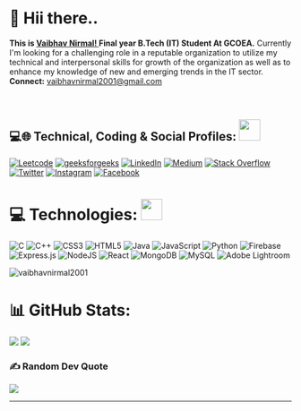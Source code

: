 # 💫 Hii there.. 
<b>This is <a href="https://vaibhavnirmal2001.github.io/vaibhavnirmal.github.io/" target ="_blank">Vaibhav Nirmal! </a> Final year B.Tech (IT) Student At GCOEA.</b> Currently I'm looking for a challenging role in a reputable organization to utilize my technical and interpersonal skills for growth of the organization as well as to enhance my knowledge of new and emerging trends in the IT sector.<br>
<b>Connect:</b> <a href="mailto:vaibhavnirmal2001@gmail.com">vaibhavnirmal2001@gmail.com</a>
<br>

 
<br>


## 💻🌐 Technical, Coding & Social Profiles: <img src="https://camo.githubusercontent.com/2afb70f3e02b0982737ba5b242f200a68d8d26e00597267914279eda82b15409/68747470733a2f2f6d656469612e67697068792e636f6d2f6d656469612f4f624e547738557a7779364b512f67697068792e676966" height="38" data-canonical-src="https://media.giphy.com/media/ObNTw8Uzwy6KQ/giphy.gif" style="max-width: 100%; display: inline-block;" data-target="animated-image.originalImage">

[![Leetcode](https://img.shields.io/badge/Leetcode-12100E?logo=Leetcode&logoColor=white)](https://leetcode.com/vaibhavn2001/)
[![geeksforgeeks](https://img.shields.io/badge/GFGPractice-234ea94b?logo=GFGPractice&logoColor=white)](https://auth.geeksforgeeks.org/user/vbn2001)
 [![LinkedIn](https://img.shields.io/badge/LinkedIn-%230077B5.svg?logo=linkedin&logoColor=white)](https://linkedin.com/in/vaibhavnirmal2001) [![Medium](https://img.shields.io/badge/Medium-12100E?logo=medium&logoColor=white)](https://medium.com/@vaibhavnirmal2001) [![Stack Overflow](https://img.shields.io/badge/-Stackoverflow-FE7A16?logo=stack-overflow&logoColor=white)](https://stackoverflow.com/users/14828354/vaibhav-nirmal) [![Twitter](https://img.shields.io/badge/Twitter-%231DA1F2.svg?logo=Twitter&logoColor=white)](https://twitter.com/VaibhavNirmal16) [![Instagram](https://img.shields.io/badge/Instagram-%23E4405F.svg?logo=Instagram&logoColor=white)](https://instagram.com/vaibhav._vn) [![Facebook](https://img.shields.io/badge/Facebook-%231877F2.svg?logo=Facebook&logoColor=white)](https://facebook.com/vaibhav.nirmal.900) 

# 💻 Technologies: <img src="https://camo.githubusercontent.com/beb64ff21c883e318e4f5db5231c2ba4175705bea1c9249e82a41ab375db4f75/68747470733a2f2f6d65646961322e67697068792e636f6d2f6d656469612f51737347456d706b79454f684243623765312f67697068792e6769663f6369643d656366303565343761306e336769316266716e74716d6f62386739616964316f796a327772336473336d67373030626c267269643d67697068792e676966" height="38" data-canonical-src="https://media2.giphy.com/media/QssGEmpkyEOhBCb7e1/giphy.gif?cid=ecf05e47a0n3gi1bfqntqmob8g9aid1oyj2wr3ds3mg700bl&amp;rid=giphy.gif" style="max-width: 100%; display: inline-block;" data-target="animated-image.originalImage">

![C](https://img.shields.io/badge/c-%2300599C.svg?style=flat&logo=c&logoColor=white) ![C++](https://img.shields.io/badge/c++-%2300599C.svg?style=flat&logo=c%2B%2B&logoColor=white) ![CSS3](https://img.shields.io/badge/css3-%231572B6.svg?style=flat&logo=css3&logoColor=white) ![HTML5](https://img.shields.io/badge/html5-%23E34F26.svg?style=flat&logo=html5&logoColor=white) ![Java ](https://img.shields.io/badge/java-%23ED8B00.svg?style=flat&logo=java&logoColor=white) ![JavaScript](https://img.shields.io/badge/javascript-%23323330.svg?style=flat&logo=javascript&logoColor=%23F7DF1E) ![Python](https://img.shields.io/badge/python-3670A0?style=flat&logo=python&logoColor=ffdd54) ![Firebase](https://img.shields.io/badge/firebase-%23039BE5.svg?style=flat&logo=firebase) ![Express.js](https://img.shields.io/badge/express.js-%23404d59.svg?style=flat&logo=express&logoColor=%2361DAFB) ![NodeJS](https://img.shields.io/badge/node.js-6DA55F?style=flat&logo=node.js&logoColor=white) ![React](https://img.shields.io/badge/react-%2320232a.svg?style=flat&logo=react&logoColor=%2361DAFB) ![MongoDB](https://img.shields.io/badge/MongoDB-%234ea94b.svg?style=flat&logo=mongodb&logoColor=white) ![MySQL](https://img.shields.io/badge/mysql-%2300f.svg?style=flat&logo=mysql&logoColor=white) ![Adobe Lightroom](https://img.shields.io/badge/Adobe%20Lightroom-31A8FF.svg?style=flat&logo=Adobe%20Lightroom&logoColor=white)<br>
<p align="left"> <img src="https://komarev.com/ghpvc/?username=vaibhavnirmal2001&label=Profile%20views 👀&color=0e75b6&style=flat" alt="vaibhavnirmal2001" /> </p>

# 📊 GitHub Stats:

![](https://github-readme-stats.vercel.app/api?username=vaibhavnirmal2001&theme=omni&hide_border=false&include_all_commits=false&count_private=false)
![](https://github-readme-streak-stats.herokuapp.com/?user=vaibhavnirmal2001&theme=omni&hide_border=false)

<!--
![](https://github-readme-stats.vercel.app/api/top-langs/?username=vaibhavnirmal2001&theme=omni&hide_border=false&include_all_commits=false&count_private=false&layout=compact) -->

### ✍️ Random Dev Quote
![](https://quotes-github-readme.vercel.app/api?type=horizontal&theme=radical)

<!-- ### 😂 Random Dev Meme
<img src="https://random-memer.herokuapp.com/" width="512px"/>-->

---

